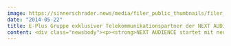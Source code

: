```yaml
---
image: https://sinnerschrader.news/media/filer_public_thumbnails/filer_public/4d/a0/4da0ddbb-1237-44a7-b873-05129ca112f8/varfoldersdjk8pxf42x64d8fxslz8jcc8fc0000gnttmpfltjla__480x288_q85_crop_subsampling-2_upscale.jpg
date: "2014-05-22"
title: E-Plus Gruppe exklusiver Telekommunikationspartner der NEXT AUDIENCE
content: <div class="newsbody"><p><strong>NEXT AUDIENCE startet mit neuen Features durch.</strong></p><p>Die E-Plus Gruppe setzt für ihr digitales Marketing verstärkt auf die Adserver- und Audience Management-Technologie von NEXT AUDIENCE, einer 100-prozentigen Tochter der SinnerSchrader AG.</p><p>Die E-Plus Gruppe, mit über 25 Millionen Kunden drittgrößter Mobilfunk-Anbieter in Deutschland, verfolgt das Ziel, Kunden nicht mit Werbung zu überfrachten, sondern ihnen für ihre Bedürfnisse passende Lösungen und Antworten zu liefern.</p><p>Mit der NEXT AUDIENCE Technologie werden für den Nutzer und den Zeitpunkt bedarfsgerechte Angebote ausgespielt. Die E-Plus Gruppe ist dabei exklusiver Partner von NEXT AUDIENCE.</p><p>Mit den neuen Features der NEXT AUDIENCE PLATFORM wirbt die E-Plus Gruppe mit dynamischen Werbemitteln für Kunden anders als bei Nicht-Kunden. Anhand bestimmter Profil-Logiken werden mit Hilfe der neuen Technologie Display, Affiliate, Real Time Advertising (RTA), Newsletter und die eigene Website gezielt bespielt. Durch die Fokussierung auf relevante Nutzer werden die Streuverluste massiv reduziert.</p><p>Für die gezielte Werbeausspielung fließen serverseitig gespeicherte Daten aus den Kampagnenschaltungen, der Website und CRM-Daten als Profile in die Kunden-Kommunikation mit ein. Die Nutzer-Wiedererkennung und Werbe-Aussteuerung erfolgt dabei device- und markenübergreifend.</p><p>Roland Dömges (Foto), ‪Abteilungsleiter Paid Online Traffic ‬der E-Plus Gruppe&#58; „Wir legen besonderen Wert auf signifikante markenübergreifende Effizienzsteigerungen der Mediainvestitionen. Mit Hilfe serverseitig gespeicherter Daten und den integrierten CRM-Daten erkennen wir Nutzer-Präferenzen und können sie via dynamischer Werbemittel mit deutlich höherer Trefferquote ansprechen als mit klassischen Reichweiten-Kampagnen.“‬‬‬‬‬‬‬‬‬‬‬‬‬</p><p>Torsten Ahlers, Geschäftsführer der NEXT AUDIENCE, fügt hinzu&#58; „Durch unsere neuen Features und die umfassende Datenaggregation erreichen Advertiser deutlich ökonomischer relevante Reichweiten. Klassische Reichweitenkampagnen mit ihren Streuverlusten gehören für sie damit der Vergangenheit an. Und&#58; Mit der NEXT AUDIENCE Technologie können Werbetreibende ihre CRM- und Business Intelligence Daten für die Kampagnenaussteuerung nutzen, ohne ihre Daten anderen Marktteilnehmern preisgeben zu müssen.“</p><p><strong>Über NEXT AUDIENCE</strong></p><p>Die NEXT AUDIENCE GmbH, eine 100-prozentige Tochter der SinnerSchrader AG mit Sitz in Hamburg, ist ein Technologieanbieter speziell für Online-Advertiser. NEXT AUDIENCE steht für die nächste Generation von Data Management und AdServing. Die neue NEXT AUDIENCE PLATFORM bietet Advertisern eine maßgeschneiderte Technologie zur Auslieferung, zum Tracking und zur Optimierung von datengetriebenem Online-Marketing mit der Werbetreibende ihre Kampagnen unter eigener Kontrolle aussteuern können. Namhafte Werbetreibende wie Base, Bigpoint, Friendscout24, Gothaer, mirapodo, myToys, norisbank und Tchibo bedienen sich bereits der NEXT AUDIENCE Technologie. www.next-audience.com</p><p><strong>Über die E-Plus Gruppe</strong></p><p>Die E-Plus Gruppe mit Hauptsitz in Düsseldorf ist Deutschlands drittgrößter Mobilfunknetzbetreiber. Über 25 Millionen Kunden telefonieren, simsen oder versenden Daten im E-Plus Netz. Mit einem Umsatz von 3,2 Milliarden Euro ist das Unternehmen die größte Auslandsbeteiligung des Gesellschafters KPN. Seit 2005 ist die E-Plus Gruppe mit ihrer Mehrmarkenstrategie unterwegs und spricht über kostengünstige Angebote eine Vielzahl unterschiedlicher Zielgruppen an. Zu den starken Marken gehören BASE, E-Plus, simyo, yourfone.de und AY YILDIZ sowie Partner wie MedionMobile (AldiTalk), der ADAC, MTV und der Naturschutzbund (NABU e.V.). Durch innovative Geschäftsmodelle, moderne Strukturen und starke Partnerschaften konnte die E-Plus Gruppe ihre Marktposition deutlich ausbauen und sich dynamischer und profitabler entwickeln als die Branche selbst.</p><p><a class="news-backlink" href="/de/"><svg class="svg-ico svg-ico--arrow-left"><use xlink&#58;href="#arrow-down"></use></svg>Zurück zur Presse Übersicht</a></p></div>
---
```

